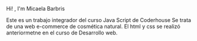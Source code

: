 Hi! , I'm Micaela Barbris

Este es un trabajo integrador del curso Java Script de Coderhouse
Se trata de una web e-commerce de cosmética natural. El html y css se realizó anteriormetne en el curso de Desarrollo web.

